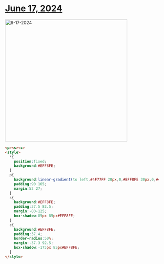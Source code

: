 # [June 17, 2024](https://cssbattle.dev/play/9dPRS195Gt3O8uAzgNWj)

<img src="https://firebasestorage.googleapis.com/v0/b/cssbattleapp.appspot.com/o/user%2Fummd3POvEDfFyeFvVdOMG3OOrwE2%2Ftargets%2Ftarget_pY9I4Dy@2x.png?alt=media" width="400" alt="6-17-2024" />

```html
<p><s><c>
<style>
  *{
    position:fixed;
    background:#EFF8FE;
  }
  p{
    background:linear-gradient(to left,#4F77FF 20px,0,#EFF8FE 30px,0,#4F77FF 300px,0,#EFF8FE 310px,0,#4F77FF);
    padding:90 165;
    margin:52 27;
  }
  s{
    background:#EFF8FE;
    padding:37.5 82.5;
    margin:-80-125;
    box-shadow:85px 85px#EFF8FE;
  }
  c{
    background:#EFF8FE;
    padding:37.4;
    border-radius:50%;
    margin:-37.3 92.5;
    box-shadow:-175px 85px#EFF8FE;
  }
</style>
```
